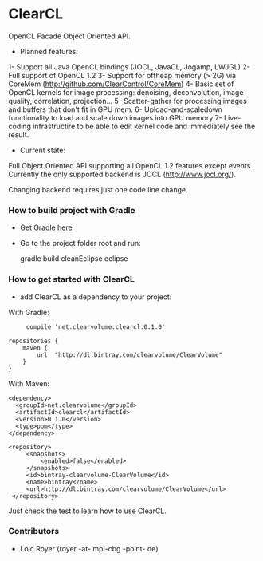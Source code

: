 # ClearCL #

OpenCL Facade Object Oriented API. 

* Planned features:

1- Support all Java OpenCL bindings (JOCL, JavaCL, Jogamp, LWJGL)
2- Full support of OpenCL 1.2
3- Support for offheap memory (> 2G) via CoreMem (http://github.com/ClearControl/CoreMem)
4- Basic set of OpenCL kernels for image processing: denoising, deconvolution, image quality, correlation, projection...
5- Scatter-gather for processing images and buffers that don't fit in GPU mem.
6- Upload-and-scaledown functionality to load and scale down images into GPU memory
7- Live-coding infrastructire to be able to edit kernel code and immediately see the result.

* Current state:

Full Object Oriented API supporting all OpenCL 1.2 features except events. 
Currently the only supported backend is JOCL (http://www.jocl.org/).

Changing backend requires just one code line change.


### How to build project with Gradle

* Get Gradle [here](http://www.gradle.org/)

* Go to the project folder root and run:

     gradle build cleanEclipse eclipse
     
### How to get started with ClearCL

* add ClearCL as a dependency to your project:

With Gradle:
~~~~
     compile 'net.clearvolume:clearcl:0.1.0'
~~~~

~~~~
repositories {
    maven {
        url  "http://dl.bintray.com/clearvolume/ClearVolume" 
    }
}
~~~~

With Maven:
~~~~
<dependency>
  <groupId>net.clearvolume</groupId>
  <artifactId>clearcl</artifactId>
  <version>0.1.0</version>
  <type>pom</type>
</dependency>
~~~~

~~~~
<repository>
     <snapshots>
         <enabled>false</enabled>
     </snapshots>
     <id>bintray-clearvolume-ClearVolume</id>
     <name>bintray</name>
     <url>http://dl.bintray.com/clearvolume/ClearVolume</url>
 </repository>
~~~~

Just check the test to learn how to use ClearCL.

### Contributors ###

* Loic Royer (royer -at- mpi-cbg -point- de)
